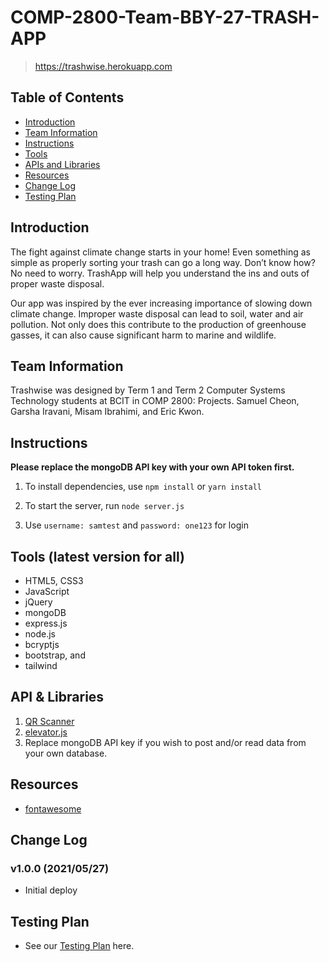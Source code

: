 # COMP-2800-Team-BBY-27-TRASH-APP

> https://trashwise.herokuapp.com

## Table of Contents

- [Introduction](#01)
- [Team Information](#02)
- [Instructions](#03)
- [Tools](#05)
- [APIs and Libraries](#06)
- [Resources](#07)
- [Change Log](#08)
- [Testing Plan](#09)

## <span id="01">Introduction</span>

The fight against climate change starts in your home! Even something as simple as properly sorting your trash can go a long way. Don’t know how? No need to worry. TrashApp will help you understand the ins and outs of proper waste disposal.

Our app was inspired by the ever increasing importance of slowing down climate change. Improper waste disposal can lead to soil, water and air pollution. Not only does this contribute to the production of greenhouse gasses, it can also cause significant harm to marine and wildlife. 

## <span id="02">Team Information</span>

Trashwise was designed by Term 1 and Term 2 Computer Systems Technology students at BCIT in COMP 2800: Projects.
Samuel Cheon,
Garsha Iravani,
Misam Ibrahimi, and
Eric Kwon.

## <span id="03">Instructions</span>

**Please replace the mongoDB API key with your own API token first.**

1. To install dependencies, use `npm install` or `yarn install`

2. To start the server, run `node server.js`

3. Use `username: samtest` and `password: one123` for login

## <span id="05">Tools (latest version for all)</span>

- HTML5, CSS3
- JavaScript
- jQuery
- mongoDB
- express.js 
- node.js
- bcryptjs
- bootstrap, and
- tailwind


## <span id="06">API & Libraries </span>

1. [QR Scanner](https://github.com/mebjas/html5-qrcode)
2. [elevator.js](https://tholman.com/elevator.js/)
3. Replace mongoDB API key if you wish to post and/or read data from your own database.


## <span id="07">Resources</span>

- [fontawesome](https://fontawesome.com)

## <span id="08">Change Log</span>

### v1.0.0 (2021/05/27)

- Initial deploy

## <span id="09">Testing Plan</span>

- See our [Testing Plan](https://docs.google.com/spreadsheets/d/1j3EfSG7hf22q48gSMJvaZjFoDO3xEVFHPV0KPGcTJbM/edit#gid=0) here.
